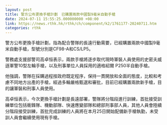 ```yaml
---
layout: post
title: 警方公布更換手槍計劃　已購置兩款中國製9毫米自動手槍
date: 2024-07-11 15:55:25.000000000 +08:00
link: https://news.rthk.hk/rthk/ch/component/k2/1761177-20240711.htm
categories: rthk
---
```


警方公布更換手槍計劃，指為配合警隊的長遠行動需要，已經購置兩款中國製9毫米自動手槍，型號分別是CF98-A和CS/LP5。

警務處支援部警司高卓恒表示，兩款手槍將逐步取代現時軍裝人員使用的史密夫威遜軍警10型左輪手槍，以及刑事單位人員採用的適格紹爾 P250半自動手槍。

他強調，警隊在採購過程按政府既定程序，保持一貫開放和全面的態度，比較和考慮不同地方出產的手槍，經過多輪嚴格甄選和審批，目前已經購置兩款新手槍，目的讓軍裝和刑事人員使用。

高卓恒表示，今次更換手槍計劃是長遠部署，警隊將分階段進行訓練，首批接受訓練單位包括衝鋒隊、機動部隊、快速應變部隊和總部刑事部人員，其他人員會陸續分階段接受訓練，首批完成訓練的人員將在本月25日開始配備新手槍執勤，未受訓人員會繼續使用現有手槍。
